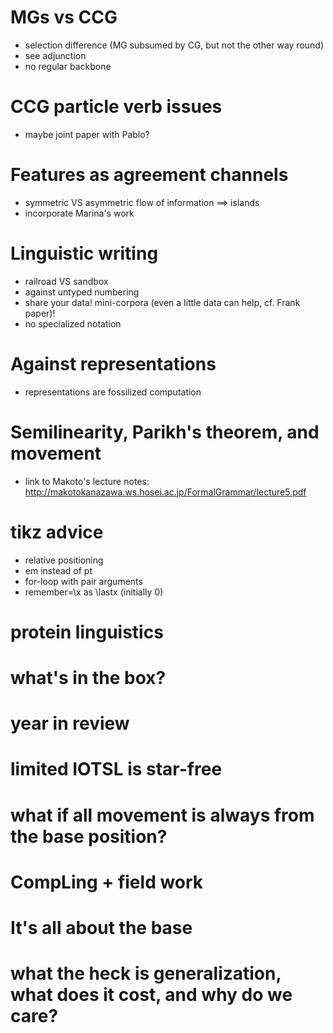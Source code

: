 # MGs vs CCG

- selection difference (MG subsumed by CG, but not the other way round)
- see adjunction
- no regular backbone

# CCG particle verb issues

- maybe joint paper with Pablo?

# Features as agreement channels

- symmetric VS asymmetric flow of information ==> islands
- incorporate Marina's work

# Linguistic writing

- railroad VS sandbox
- against untyped numbering
- share your data! mini-corpora (even a little data can help, cf. Frank paper)!
- no specialized notation

# Against representations

- representations are fossilized computation

# Semilinearity, Parikh's theorem, and movement

- link to Makoto's lecture notes: http://makotokanazawa.ws.hosei.ac.jp/FormalGrammar/lecture5.pdf

# tikz advice

- relative positioning
- em instead of pt
- for-loop with pair arguments
- remember=\x as \lastx (initially 0)

# protein linguistics

# what's in the box?

# year in review

# limited IOTSL is star-free

# what if all movement is always from the base position?

# CompLing + field work

# It's all about the base

# what the heck is generalization, what does it cost, and why do we care?
